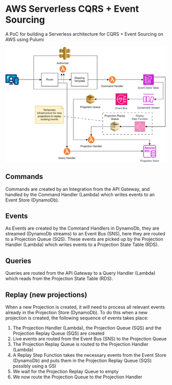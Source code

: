 # AWS Serverless CQRS + Event Sourcing

A PoC for building a Serverless architecture for CQRS + Event Sourcing on AWS using Pulumi

![Architecutre Diagram](architecture.svg)

## Commands

Commands are created by an Integration from the API Gateway, and handled by the Command Handler (Lambda) 
which writes events to an Event Store (DynamoDb).

## Events

As Events are created by the Command Handlers in DynamoDb, they are
streamed (DynamoDb streams) to an Event Bus (SNS), here they are routed
to a Projection Queue (SQS).  These events are picked up by the Projection
Handler (Lambda) which writes events to a Projection State Table (RDS).

## Queries

Queries are routed from the API Gateway to a Query Handler (Lambda) which reads
from the Projection State Table (RDS).

## Replay (new projections)

When a new Projection is created, it will need to process all relevant events
already in the Projection Store (DynamoDb).  To do this when a new projection
is created, the following sequence of events takes place:

1. The Projection Handler (Lambda), the Projection Queue (SQS) and the Projection Replay Queue (SQS) are created
2. Live events are routed from the Event Bus (SNS) to the Projection Queue
3. The Projection Replay Queue is routed to the Projection Handler (Lambda)
4. A Replay Step Function takes the necessary events from the Event Store (DynamoDb) and puts them in the Projection Replay Queue (SQS) possibly using a GSI
5. We wait for the Projection Replay Queue to empty
6. We now route the Projection Queue to the Projection Handler

